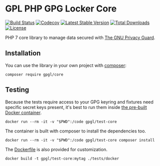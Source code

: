 # GPL PHP GPG Locker Core

[![Build Status][12]][11]
[![Codecov][16]][14]
[![Latest Stable Version][7]][6]
[![Total Downloads][8]][6]
[![License][9]][6]

PHP 7 core library to manage data secured with [The GNU Privacy Guard][2].

## Installation

You can use the library in your own project with [composer][5]:

    composer require gpgl/core

## Testing

Because the tests require access to your GPG keyring and fixtures need specific
secret keys present, it's best to run them inside [the pre-built Docker container][18].

    docker run --rm -it -v "$PWD":/code gpgl/test-core

The container is built with composer to install the dependencies too.

    docker run --rm -it -v "$PWD":/code gpgl/test-core composer install

The [Dockerfile][17] is also provided for customization.

    docker build -t gpgl/test-core:mytag ./tests/docker

[2]:https://www.gnupg.org/
[4]:https://github.com/gpgl/core/issues
[5]:https://getcomposer.org/
[6]:https://github.com/gpgl/core/releases/latest
[7]:https://poser.pugx.org/gpgl/core/v/stable
[8]:https://img.shields.io/github/downloads/gpgl/core/total.svg
[9]:https://poser.pugx.org/gpgl/core/license
[11]:https://travis-ci.org/gpgl/core
[12]:https://travis-ci.org/gpgl/core.svg?branch=master
[14]:https://codecov.io/gh/gpgl/core/branch/master
[16]:https://img.shields.io/codecov/c/github/gpgl/core/master.svg
[17]:./tests/docker/Dockerfile
[18]:https://hub.docker.com/r/gpgl/test-core/
